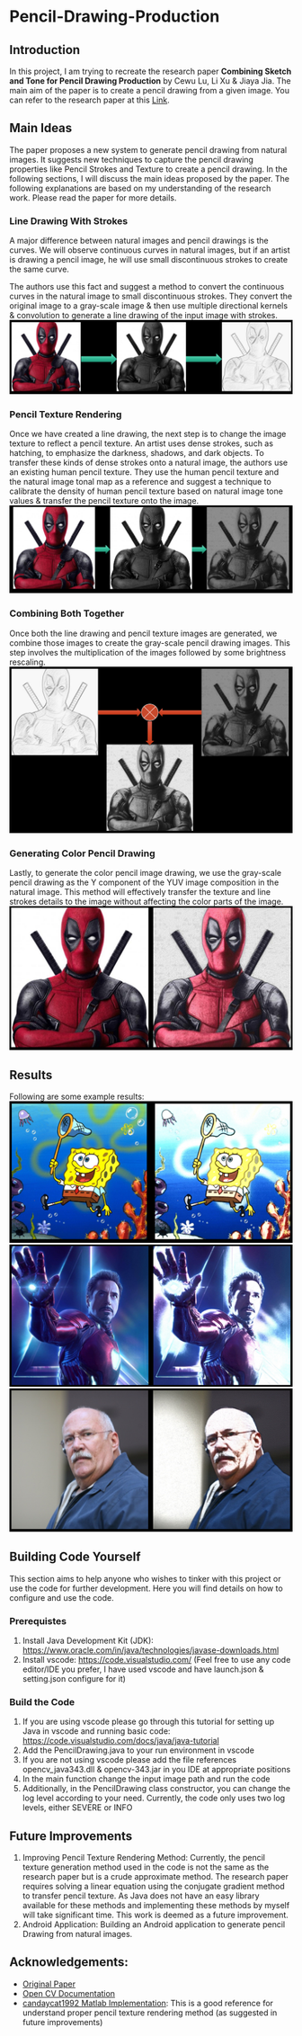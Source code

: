 # Pencil-Drawing-Production

## Introduction
In this project, I am trying to recreate the research paper **Combining Sketch and Tone for Pencil Drawing Production** by Cewu Lu, Li Xu & Jiaya Jia. The main aim of the paper is to create a pencil drawing from a given image. You can refer to the research paper at this [Link](http://www.cse.cuhk.edu.hk/~leojia/projects/pencilsketch/pencil_drawing.htm).

## Main Ideas
The paper proposes a new system to generate pencil drawing from natural images. It suggests new techniques to capture the pencil drawing properties like Pencil Strokes and Texture to create a pencil drawing. In the following sections, I will discuss the main ideas proposed by the paper. The following explanations are based on my understanding of the research work. Please read the paper for more details.

### Line Drawing With Strokes
A major difference between natural images and pencil drawings is the curves. We will observe continuous curves in natural images, but if an artist is drawing a pencil image, he will use small discontinuous strokes to create the same curve.

The authors use this fact and suggest a method to convert the continuous curves in the natural image to small discontinuous strokes. They convert the original image to a gray-scale image & then use multiple directional kernels & convolution to generate a line drawing of the input image with strokes.
![Line Drawing with Strokes](/Java/readme-images/LineStrokesGen.PNG "Line Drawing with Strokes") 

### Pencil Texture Rendering
Once we have created a line drawing, the next step is to change the image texture to reflect a pencil texture. An artist uses dense strokes, such as hatching, to emphasize the darkness, shadows, and dark objects. To transfer these kinds of dense strokes onto a natural image, the authors use an existing human pencil texture. They use the human pencil texture and the natural image tonal map as a reference and suggest a technique to calibrate the density of human pencil texture based on natural image tone values & transfer the pencil texture onto the image.
![Pencil Texture Rendering](/Java/readme-images/PencilTextureRendering.PNG "Pencil Texture Rendering")

### Combining Both Together
Once both the line drawing and pencil texture images are generated, we combine those images to create the gray-scale pencil drawing images. This step involves the multiplication of the images followed by some brightness rescaling.
![Gray Scale Pencil Drawing](/Java/readme-images/GrayPencilImage.PNG "Gray Scale Pencil Drawing")

### Generating Color Pencil Drawing
Lastly, to generate the color pencil image drawing, we use the gray-scale pencil drawing as the Y component of the YUV image composition in the natural image. This method will effectively transfer the texture and line strokes details to the image without affecting the color parts of the image.
![Color Pencil Drawing](/Java/readme-images/ColorPencilImage.PNG "Color Pencil Drawing")

## Results
Following are some example results:
![Color Pencil Drawing](/Java/readme-images/ColorPencilImage-2.PNG "Color Pencil Drawing")
![Color Pencil Drawing](/Java/readme-images/ColorPencilImage-3.PNG "Color Pencil Drawing")
![Color Pencil Drawing](/Java/readme-images/ColorPencilImage-4.PNG "Color Pencil Drawing")

## Building Code Yourself
This section aims to help anyone who wishes to tinker with this project or use the code for further development. Here you will find details on how to configure and use the code.

### Prerequistes
1. Install Java Development Kit (JDK): https://www.oracle.com/in/java/technologies/javase-downloads.html
2. Install vscode: https://code.visualstudio.com/ (Feel free to use any code editor/IDE you prefer, I have used vscode and have launch.json & setting.json configure for it)

### Build the Code
1. If you are using vscode please go through this tutorial for setting up Java in vscode and running basic code: https://code.visualstudio.com/docs/java/java-tutorial
2. Add the PencilDrawing.java to your run environment in vscode
3. If you are not using vscode please add the file references opencv_java343.dll & opencv-343.jar in you IDE at appropriate positions
4. In the main function change the input image path and run the code
5. Additionally, in the PencilDrawing class constructor, you can change the log level according to your need. Currently, the code only uses two log levels, either SEVERE or INFO

## Future Improvements
1. Improving Pencil Texture Rendering Method: Currently, the pencil texture generation method used in the code is not the same as the research paper but is a crude approximate method. The research paper requires solving a linear equation using the conjugate gradient method to transfer pencil texture. As Java does not have an easy library available for these methods and implementing these methods by myself will take significant time. This work is deemed as a future improvement.
2. Android Application: Building an Android application to generate pencil Drawing from natural images.

## Acknowledgements:
* [Original Paper](http://www.cse.cuhk.edu.hk/~leojia/projects/pencilsketch/pencil_drawing.htm)
* [Open CV Documentation](https://docs.opencv.org/3.4/index.html)
* [candaycat1992 Matlab Implementation](https://github.com/candycat1992/PencilDrawing): This is a good reference for understand proper pencil texture rendering method (as suggested in future improvements)